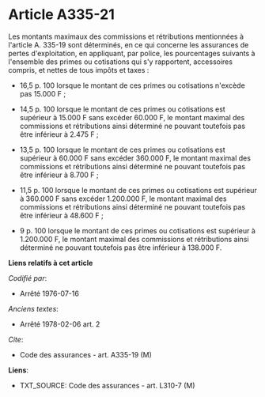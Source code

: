 # Article A335-21

Les montants maximaux des commissions et rétributions mentionnées à l'article A. 335-19 sont déterminés, en ce qui concerne
les assurances de pertes d'exploitation, en appliquant, par police, les pourcentages suivants à l'ensemble des primes ou
cotisations qui s'y rapportent, accessoires compris, et nettes de tous impôts et taxes :

- 16,5 p. 100 lorsque le montant de ces primes ou cotisations n'excède pas 15.000 F ;

- 14,5 p. 100 lorsque le montant de ces primes ou cotisations est supérieur à 15.000 F sans excéder 60.000 F, le montant
maximal des commissions et rétributions ainsi déterminé ne pouvant toutefois pas être inférieur à 2.475 F ;

- 13,5 p. 100 lorsque le montant de ces primes ou cotisations est supérieur à 60.000 F sans excéder 360.000 F, le montant
maximal des commissions et rétributions ainsi déterminé ne pouvant toutefois pas être inférieur à 8.700 F ;

- 11,5 p. 100 lorsque le montant de ces primes ou cotisations est supérieur à 360.000 F sans excéder 1.200.000 F, le montant
maximal des commissions et rétributions ainsi déterminé ne pouvant toutefois pas être inférieur à 48.600 F ;

- 9 p. 100 lorsque le montant de ces primes ou cotisations est supérieur à 1.200.000 F, le montant maximal des commissions et
rétributions ainsi déterminé ne pouvant toutefois pas être inférieur à 138.000 F.

**Liens relatifs à cet article**

_Codifié par_:

  - Arrêté 1976-07-16

_Anciens textes_:

  - Arrêté 1978-02-06 art. 2

_Cite_:

  - Code des assurances - art. A335-19 (M)

**Liens**:

  - TXT_SOURCE: Code des assurances - art. L310-7 (M)
